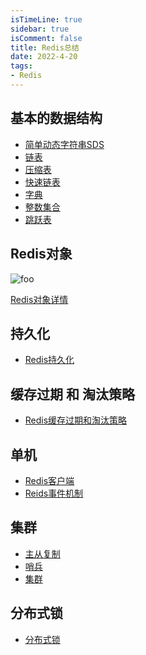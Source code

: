 ```yaml
---
isTimeLine: true
sidebar: true
isComment: false
title: Redis总结
date: 2022-4-20
tags:
- Redis
---
```


## 基本的数据结构

- [简单动态字符串SDS](./Reids数据结构-简单动态字符串SDS.html)
- [链表](./Redis数据结构-链表.html)
- [压缩表](./Redis数据结构-压缩列表(ziplist).html)
- [快速链表](Redis数据结构-快速列表(quicklist).html)
- [字典](./Redis数据结构-字典.html)
- [整数集合](./Redis数据结构-整型集合(intset).html)
- [跳跃表](./Redis数据结构-跳跃表.html)

## Redis对象

<img :src="$withBase('/middleware/redislearn/Reids对象与数据结构关系图.png')" alt="foo">

[Redis对象详情](./redis对象.html)



## 持久化

- [Redis持久化](./Redis持久化.html)

## 缓存过期 和 淘汰策略

- [Redis缓存过期和淘汰策略](./Redis缓存过期和淘汰策略.html)



## 单机

- [Redis客户端](./Redis客户端.html)
- [Reids事件机制](Redis事件机制.html)

## 集群

- [主从复制](./Redis主从复制.html)
- [哨兵](./Sentinel哨兵.html)
- [集群](./Redis集群.html)

## 分布式锁

- [分布式锁](./Redis分布式锁.html)

